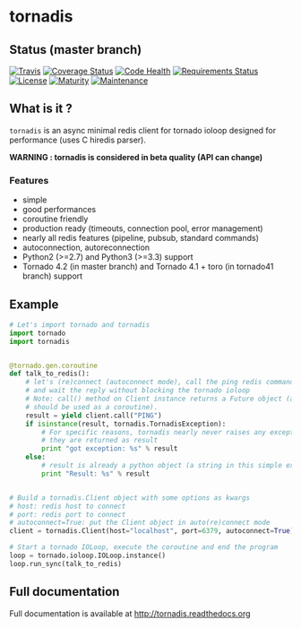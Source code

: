 # tornadis

## Status (master branch)

[![Travis](https://img.shields.io/travis/thefab/tornadis.svg)](https://travis-ci.org/thefab/tornadis)
[![Coverage Status](https://coveralls.io/repos/thefab/tornadis/badge.png)](https://coveralls.io/r/thefab/tornadis)
[![Code Health](https://landscape.io/github/thefab/tornadis/master/landscape.png)](https://landscape.io/github/thefab/tornadis/master)
[![Requirements Status](https://requires.io/github/thefab/tornadis/requirements.png?branch=master)](https://requires.io/github/thefab/tornadis/requirements/?branch=master)
[![License](https://img.shields.io/badge/license-MIT-blue.svg)](https://github.com/thefab/docker-centos-opinionated/blob/master/LICENSE)
[![Maturity](https://img.shields.io/badge/maturity-beta-yellow.svg)](https://github.com/thefab/docker-centos-opinionated)
[![Maintenance](https://img.shields.io/maintenance/yes/2016.svg)](https://github.com/thefab)

## What is it ?

`tornadis` is an async minimal redis client for tornado ioloop designed for performance (uses C hiredis parser).

**WARNING : tornadis is considered in beta quality (API can change)**

### Features

- simple
- good performances
- coroutine friendly
- production ready (timeouts, connection pool, error management)
- nearly all redis features (pipeline, pubsub, standard commands)
- autoconnection, autoreconnection
- Python2 (>=2.7) and Python3 (>=3.3) support
- Tornado 4.2 (in master branch) and Tornado 4.1 + toro (in tornado41 branch) support

## Example

```python
# Let's import tornado and tornadis
import tornado
import tornadis


@tornado.gen.coroutine
def talk_to_redis():
    # let's (re)connect (autoconnect mode), call the ping redis command
    # and wait the reply without blocking the tornado ioloop
    # Note: call() method on Client instance returns a Future object (and
    # should be used as a coroutine).
    result = yield client.call("PING")
    if isinstance(result, tornadis.TornadisException):
        # For specific reasons, tornadis nearly never raises any exception
        # they are returned as result
        print "got exception: %s" % result
    else:
        # result is already a python object (a string in this simple example)
        print "Result: %s" % result


# Build a tornadis.Client object with some options as kwargs
# host: redis host to connect
# port: redis port to connect
# autoconnect=True: put the Client object in auto(re)connect mode
client = tornadis.Client(host="localhost", port=6379, autoconnect=True)

# Start a tornado IOLoop, execute the coroutine and end the program
loop = tornado.ioloop.IOLoop.instance()
loop.run_sync(talk_to_redis)
```

## Full documentation

Full documentation is available at http://tornadis.readthedocs.org
